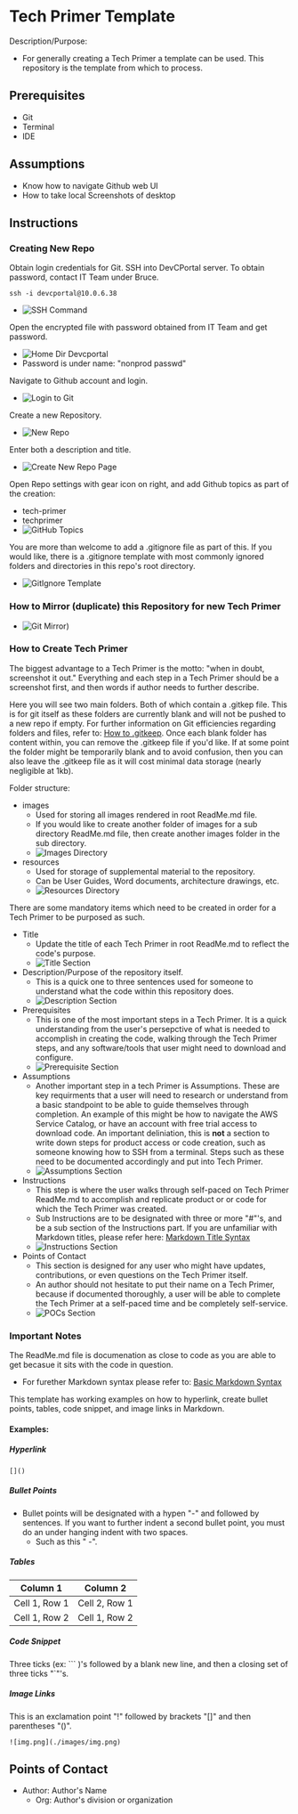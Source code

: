 # Tech Primer Template

Description/Purpose:
- For generally creating a Tech Primer a template can be used. This repository is the template from which to process.

## Prerequisites
- Git
- Terminal
- IDE

## Assumptions
- Know how to navigate Github web UI
- How to take local Screenshots of desktop

## Instructions

### Creating New Repo

Obtain login credentials for Git. SSH into DevCPortal server. To obtain password, contact
IT Team under Bruce.
```shell
ssh -i devcportal@10.0.6.38
```
- ![SSH Command](./images/ssh_devcportal.PNG)

Open the encrypted file with password obtained from IT Team and get password.
- ![Home Dir Devcportal](./images/home_dir_devcportal.PNG)
- Password is under name: "nonprod passwd"

Navigate to Github account and login.
- ![Login to Git](./images/login_to_git.PNG)

Create a new Repository.
- ![New Repo](./images/new_repo.PNG)

[//]: # (Once Organization is enabled in Git, add step: Create a new repository from the tech primer template.)

Enter both a description and title.
- ![Create New Repo Page](./images/create_new_repo_page.PNG)

Open Repo settings with gear icon on right, and add Github topics as part of the creation:
- tech-primer
- techprimer
- ![GitHub Topics](./images/github_topics.PNG)

You are more than welcome to add a .gitignore file as part of this. If you would like, there is a .gitignore template
with most commonly ignored folders and directories in this repo's root directory.
- ![GitIgnore Template](./images/gitignore_template_location.PNG)

### How to Mirror (duplicate) this Repository for new Tech Primer
- ![Git Mirror](./images/git-mirror.PNG))

### How to Create Tech Primer

The biggest advantage to a Tech Primer is the motto: "when in doubt, screenshot it out." Everything and
each step in a Tech Primer should be a screenshot first, and then words if author needs to further describe.

Here you will see two main folders. Both of which contain a .gitkep file. This is for git itself
as these folders are currently blank and will not be pushed to a new repo if empty. For further
information on Git efficiencies regarding folders and files, refer to:
[How to .gitkeep](https://thelinuxcode.com/use-gitkeep-commit-and-push-empty-git-folder-directory/).
Once each blank folder has content within, you can remove the .gitkeep file if you'd like. If at some point
the folder might be temporarily blank and to avoid confusion, then you can also leave the .gitkeep file
as it will cost minimal data storage (nearly negligible at 1kb).

Folder structure:
- images
  - Used for storing all images rendered in root ReadMe.md file.
  - If you would like to create another folder of images for a sub directory ReadMe.md file,
then create another images folder in the sub directory.
  - ![Images Directory](./images/images_dir.PNG)
- resources
  - Used for storage of supplemental material to the repository.
  - Can be User Guides, Word documents, architecture drawings, etc.
  - ![Resources Directory](./images/resources_dir.PNG)

There are some mandatory items which need to be created in order for a Tech Primer to be purposed as such.
- Title
  - Update the title of each Tech Primer in root ReadMe.md to reflect the code's purpose.
  - ![Title Section](./images/title_readme.PNG)
- Description/Purpose of the repository itself.
  - This is a quick one to three sentences used for someone to understand what the code within this repository does.
  - ![Description Section](./images/desc_readme.PNG)
- Prerequisites
  - This is one of the most important steps in a Tech Primer. It is a quick understanding from the user's persepctive
of what is needed to accomplish in creating the code, walking through the Tech Primer steps, and any software/tools
that user might need to download and configure.
  - ![Prerequisite Section](./images/prereq_section.PNG)
- Assumptions
  - Another important step in a tech Primer is Assumptions. These are key requirments that a user will need to research
or understand from a basic standpoint to be able to guide themselves through completion. An example of this might be
how to navigate the AWS Service Catalog, or have an account with free trial access to download code. An important
deliniation, this is **not** a section to write down steps for product access or code creation, such as someone
knowing how to SSH from a terminal. Steps such as these need to be documented accordingly and put into Tech Primer.
  - ![Assumptions Section](./images/assupmtions_section.PNG)
- Instructions
  - This step is where the user walks through self-paced on Tech Primer ReadMe.md to accomplish and replicate product or
or code for which the Tech Primer was created.
  - Sub Instructions are to be designated with three or more "#"'s, and be a sub section of the Instructions part.
If you are unfamiliar with Markdown titles, please refer here: [Markdown Title Syntax](https://www.markdownguide.org/basic-syntax/#headings)
  - ![Instructions Section](./images/instructions_section.PNG)
- Points of Contact
  - This section is designed for any user who might have updates, contributions, or even questions on the Tech Primer itself.
  - An author should not hesitate to put their name on a Tech Primer, because if documented thoroughly, a user will be able
to complete the Tech Primer at a self-paced time and be completely self-service.
  - ![POCs Section](./images/pocs_section.PNG)

### Important Notes

The ReadMe.md file is documenation as close to code as you are able to get becasue it sits with the code in question.
- For furether Markdown syntax please refer to: [Basic Markdown Syntax](https://www.markdownguide.org/basic-syntax/)

This template has working examples on how to hyperlink, create bullet points, tables, code snippet, and image links in Markdown.

#### Examples:

##### Hyperlink

```shell
[]()
```

##### Bullet Points

- Bullet points will be designated with a hypen "-" and followed by sentences. If you want to further indent a second
bullet point, you must do an under hanging indent with two spaces.
  - Such as this "  -".

##### Tables

| Column 1      | Column 2      |
| ------------- | ------------- |
| Cell 1, Row 1 | Cell 2, Row 1 |
| Cell 1, Row 2 | Cell 1, Row 2 |

##### Code Snippet

Three ticks (ex: ``` )'s followed by a blank new line, and then a closing set of three ticks "`"'s.

##### Image Links

This is an exclamation point "!" followed by brackets "[]" and then parentheses "()".
```shell
![img.png](./images/img.png)
```


## Points of Contact

- Author: Author's Name
  - Org: Author's division or organization
